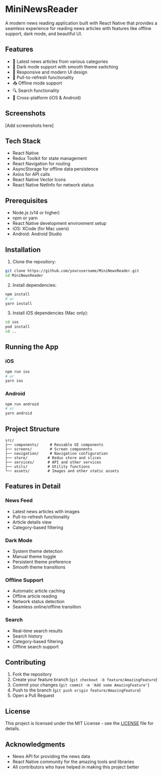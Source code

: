 # MiniNewsReader

A modern news reading application built with React Native that provides a seamless experience for reading news articles with features like offline support, dark mode, and beautiful UI.

## Features

- 📰 Latest news articles from various categories
- 🌙 Dark mode support with smooth theme switching
- 📱 Responsive and modern UI design
- 🔄 Pull-to-refresh functionality
- 📥 Offline mode support
- 🔍 Search functionality
- 📱 Cross-platform (iOS & Android)

## Screenshots

[Add screenshots here]

## Tech Stack

- React Native
- Redux Toolkit for state management
- React Navigation for routing
- AsyncStorage for offline data persistence
- Axios for API calls
- React Native Vector Icons
- React Native NetInfo for network status

## Prerequisites

- Node.js (v14 or higher)
- npm or yarn
- React Native development environment setup
- iOS: XCode (for Mac users)
- Android: Android Studio

## Installation

1. Clone the repository:

```bash
git clone https://github.com/yourusername/MiniNewsReader.git
cd MiniNewsReader
```

2. Install dependencies:

```bash
npm install
# or
yarn install
```

3. Install iOS dependencies (Mac only):

```bash
cd ios
pod install
cd ..
```

## Running the App

### iOS

```bash
npm run ios
# or
yarn ios
```

### Android

```bash
npm run android
# or
yarn android
```

## Project Structure

```
src/
├── components/     # Reusable UI components
├── screens/        # Screen components
├── navigation/     # Navigation configuration
├── store/         # Redux store and slices
├── services/      # API and other services
├── utils/         # Utility functions
└── assets/        # Images and other static assets
```

## Features in Detail

### News Feed

- Latest news articles with images
- Pull-to-refresh functionality
- Article details view
- Category-based filtering

### Dark Mode

- System theme detection
- Manual theme toggle
- Persistent theme preference
- Smooth theme transitions

### Offline Support

- Automatic article caching
- Offline article reading
- Network status detection
- Seamless online/offline transition

### Search

- Real-time search results
- Search history
- Category-based filtering
- Offline search support

## Contributing

1. Fork the repository
2. Create your feature branch (`git checkout -b feature/AmazingFeature`)
3. Commit your changes (`git commit -m 'Add some AmazingFeature'`)
4. Push to the branch (`git push origin feature/AmazingFeature`)
5. Open a Pull Request

## License

This project is licensed under the MIT License - see the [LICENSE](LICENSE) file for details.

## Acknowledgments

- News API for providing the news data
- React Native community for the amazing tools and libraries
- All contributors who have helped in making this project better
